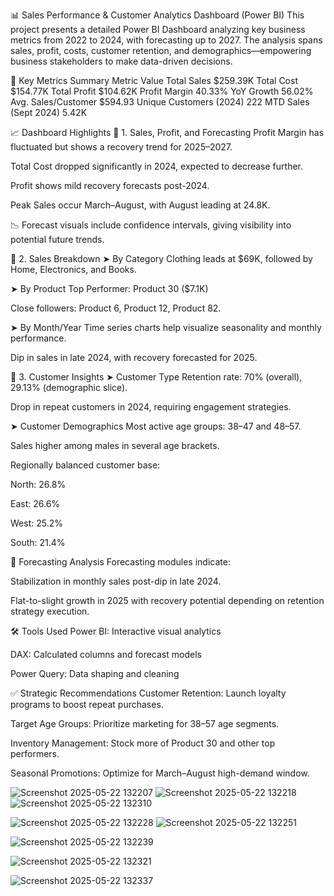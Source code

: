 📊 Sales Performance & Customer Analytics Dashboard (Power BI)
This project presents a detailed Power BI Dashboard analyzing key business metrics from 2022 to 2024, with forecasting up to 2027. The analysis spans sales, profit, costs, customer retention, and demographics—empowering business stakeholders to make data-driven decisions.

📌 Key Metrics Summary
Metric	Value
Total Sales	$259.39K
Total Cost	$154.77K
Total Profit	$104.62K
Profit Margin	40.33%
YoY Growth	56.02%
Avg. Sales/Customer	$594.93
Unique Customers (2024)	222
MTD Sales (Sept 2024)	5.42K

📈 Dashboard Highlights
🔹 1. Sales, Profit, and Forecasting
Profit Margin has fluctuated but shows a recovery trend for 2025–2027.

Total Cost dropped significantly in 2024, expected to decrease further.

Profit shows mild recovery forecasts post-2024.

Peak Sales occur March–August, with August leading at 24.8K.

📉 Forecast visuals include confidence intervals, giving visibility into potential future trends.

🔹 2. Sales Breakdown
➤ By Category
Clothing leads at $69K, followed by Home, Electronics, and Books.

➤ By Product
Top Performer: Product 30 ($7.1K)

Close followers: Product 6, Product 12, Product 82.

➤ By Month/Year
Time series charts help visualize seasonality and monthly performance.

Dip in sales in late 2024, with recovery forecasted for 2025.

🔹 3. Customer Insights
➤ Customer Type
Retention rate: 70% (overall), 29.13% (demographic slice).

Drop in repeat customers in 2024, requiring engagement strategies.

➤ Customer Demographics
Most active age groups: 38–47 and 48–57.

Sales higher among males in several age brackets.

Regionally balanced customer base:

North: 26.8%

East: 26.6%

West: 25.2%

South: 21.4%

📅 Forecasting Analysis
Forecasting modules indicate:

Stabilization in monthly sales post-dip in late 2024.

Flat-to-slight growth in 2025 with recovery potential depending on retention strategy execution.

🛠 Tools Used
Power BI: Interactive visual analytics

DAX: Calculated columns and forecast models

Power Query: Data shaping and cleaning

✅ Strategic Recommendations
Customer Retention: Launch loyalty programs to boost repeat purchases.

Target Age Groups: Prioritize marketing for 38–57 age segments.

Inventory Management: Stock more of Product 30 and other top performers.

Seasonal Promotions: Optimize for March–August high-demand window.


![Screenshot 2025-05-22 132207](https://github.com/user-attachments/assets/c1fd9241-6a6e-4194-a3c8-3785cc3d5136)
![Screenshot 2025-05-22 132218](https://github.com/user-attachments/assets/a053e4dc-e886-4c43-a642-78c3618213fc)
![Screenshot 2025-05-22 132310](https://github.com/user-attachments/assets/441ae9b1-18db-4f12-b5d9-01c4c51f19dd)

![Screenshot 2025-05-22 132228](https://github.com/user-attachments/assets/f439e5cd-a4ad-4c24-8584-bb55d99c0ba1)
![Screenshot 2025-05-22 132251](https://github.com/user-attachments/assets/28e43b40-0ec1-4440-8296-25d53ee1f77a)

![Screenshot 2025-05-22 132239](https://github.com/user-attachments/assets/40ebecc9-2e48-4ee5-8eac-506a833af582)

![Screenshot 2025-05-22 132321](https://github.com/user-attachments/assets/79daf87a-a317-4520-940a-ac793647c743)

![Screenshot 2025-05-22 132337](https://github.com/user-attachments/assets/fc41bb30-35ca-4d38-bc10-4ce9ed8a29ae)



